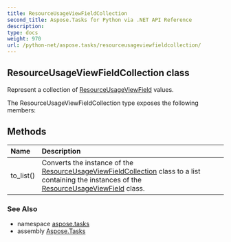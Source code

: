 ```yaml
---
title: ResourceUsageViewFieldCollection
second_title: Aspose.Tasks for Python via .NET API Reference
description: 
type: docs
weight: 970
url: /python-net/aspose.tasks/resourceusageviewfieldcollection/
---
```


## ResourceUsageViewFieldCollection class

Represent a collection of [ResourceUsageViewField](/tasks/python-net/aspose.tasks/resourceusageviewfield/) values.

The ResourceUsageViewFieldCollection type exposes the following members:
## Methods
| Name | Description |
| :- | :- |
|to_list()|Converts the instance of the [ResourceUsageViewFieldCollection](/tasks/python-net/aspose.tasks/resourceusageviewfieldcollection/) class to a list containing the instances of the [ResourceUsageViewField](/tasks/python-net/aspose.tasks/resourceusageviewfield/) class.|

### See Also

* namespace [aspose.tasks](/tasks/python-net/aspose.tasks/)
* assembly [Aspose.Tasks](/tasks/python-net/)

